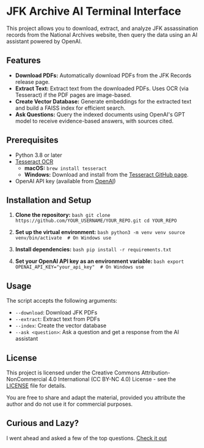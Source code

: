 # JFK Archive AI Terminal Interface

This project allows you to download, extract, and analyze JFK assassination records from the National Archives website, then query the data using an AI assistant powered by OpenAI.

## Features

- **Download PDFs:** Automatically download PDFs from the JFK Records release page.
- **Extract Text:** Extract text from the downloaded PDFs. Uses OCR (via Tesseract) if the PDF pages are image-based.
- **Create Vector Database:** Generate embeddings for the extracted text and build a FAISS index for efficient search.
- **Ask Questions:** Query the indexed documents using OpenAI's GPT model to receive evidence-based answers, with sources cited.

## Prerequisites

- Python 3.8 or later
- [Tesseract OCR](https://github.com/tesseract-ocr/tesseract)
  - **macOS:** `brew install tesseract`
  - **Windows:** Download and install from the [Tesseract GitHub page](https://github.com/tesseract-ocr/tesseract).
- OpenAI API key (available from [OpenAI](https://platform.openai.com/account/api-keys))

## Installation and Setup

1. **Clone the repository:**
    `bash
    git clone https://github.com/YOUR_USERNAME/YOUR_REPO.git
    cd YOUR_REPO
    `

2. **Set up the virtual environment:**
    `bash
    python3 -m venv venv
    source venv/bin/activate  # On Windows use 
    `

3. **Install dependencies:**
    `bash
    pip install -r requirements.txt
    `

4. **Set your OpenAI API key as an environment variable:**
    `bash
    export OPENAI_API_KEY="your_api_key"  # On Windows use 
    `

## Usage

The script  accepts the following arguments:

- `--download`: Download JFK PDFs
- `--extract`: Extract text from PDFs
- `--index`: Create the vector database
- `--ask <question>`: Ask a question and get a response from the AI assistant

## License

This project is licensed under the Creative Commons Attribution-NonCommercial 4.0 International (CC BY-NC 4.0) License - see the [LICENSE](LICENSE) file for details.

You are free to share and adapt the material, provided you attribute the author and do not use it for commercial purposes.

## Curious and Lazy?

I went ahead and asked a few of the top questions. [Check it out](TLDR.md)
